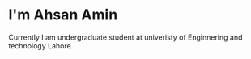 # I'm Ahsan Amin
Currently I am undergraduate student at univeristy of Enginnering and technology Lahore.

